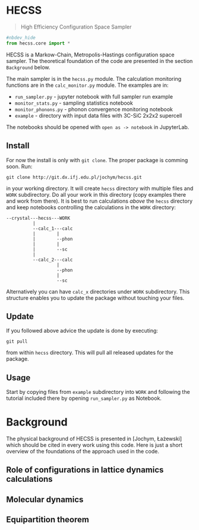 # HECSS
> High Efficiency Configuration Space Sampler


```python
#nbdev_hide
from hecss.core import *
```

HECSS is a Markow-Chain, Metropolis-Hastings configuration space sampler. 
The theoretical foundation of the code are presented in the section `Background` below.

The main sampler is in the `hecss.py` module. The calculation monitoring
functions are in the `calc_monitor.py` module. The examples are in:

* `run_sampler.py` - jupyter notebook with full sampler run example
* `monitor_stats.py` - sampling statistics notebook
* `monitor_phonons.py` - phonon convergence monitoring notebook
* `example` - directory with input data files with 3C-SiC 2x2x2 supercell

The notebooks should be opened with `open as -> notebook` in JupyterLab.

## Install

For now the install is only with `git clone`. The proper package is comming soon.
Run:
```
git clone http://git.dx.ifj.edu.pl/jochym/hecss.git 
```
in your working directory. It will create `hecss` directory with multiple files 
and `WORK` subdirectory. Do all your work in this directory (copy examples there 
and work from there). It is best to run calculations *above* the `hecss` directory
and keep notebooks controlling the calculations in the `WORK` directory:
```
--crystal---hecss---WORK
          |
          --calc_1---calc
          |        |
          |        --phon
          |        |
          |        --sc
          |
          --calc_2---calc
                   |
                   --phon
                   |
                   --sc
```
Alternatively you can have `calc_x` directories under `WORK` subdirectory. This structure enables you to update the package without touching your files.

## Update

If you followed above advice the update is done by executing:
```
git pull
```
from within `hecss` directory. This will pull all released updates for the package.

## Usage

Start by copying files from `example` subdirectory into `WORK` and following
the tutorial included there by opening `run_sampler.py` as Notebook.

# Background

The physical background of  HECSS is presented in [Jochym, Łażewski] which should be cited in every work using this code. 
Here is just a short overview of the foundations of the approach used in the code.

## Role of configurations in lattice dynamics calculations



## Molecular dynamics

## Equipartition theorem
